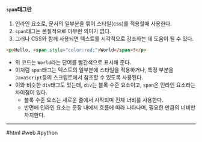 #### `span`태그란 
1. 인라인 요소로, 문서의 일부분을 묶어 스타일(css)를 적용할때 사용한다.
2. `span`태그는 본질적으로 아무런 의미가 없다.
3. 그러나 CSS와 함께 사용되면 텍스트를 시각적으로 강조하는 데 도움이 될 수 있다.
```html
<p>Hello, <span style="color:red;">World</span>!</p>
```

- 위 코드는 `World`라는 단어를 빨간색으로 표시해 준다.
- 이처럼 `span`태그는 텍스트의 일부분에 스타일을 적용하거나, 특정 부분을 `JavaScript`등의 스크립트에서 참조할 수 있도록 사용된다.
- 이와 비슷한 `div`태그도 있는데, `div`는 블록 수준 요소이고, `span`은 인라인 요소라는 차이점이 있다.
	- 블록 수준 요소는 새로운 줄에서 시작되며 전체 너비를 사용한다.
	- 반면에 인라인 요소는 문장 내에서 흐름에 따라 나타나며, 필요한 만큼의 너비만 차지한다.

---
#html #web #python 